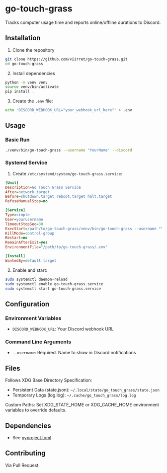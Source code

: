 # go-touch-grass

Tracks computer usage time and reports online/offline durations to Discord.

## Installation
1. Clone the repository
```bash
git clone https://github.com/viirret/go-touch-grass.git
cd go-touch-grass
```

2. Install dependencies
```bash
python -m venv venv
source venv/bin/activate
pip install .
```

3. Create the `.env` file:
```bash
echo 'DISCORD_WEBHOOK_URL="your_webhook_url_here"' > .env
```

## Usage

### Basic Run
```bash
./venv/bin/go-touch-grass --username "YourName" --discord
```

### Systemd Service
1. Create `/etc/systemd/system/go-touch-grass.service`:
```ini
[Unit]
Description=Go Touch Grass Service
After=network.target
Before=shutdown.target reboot.target halt.target
RefuseManualStop=no

[Service]
Type=simple
User=yourusername
TimeoutStopSec=30
ExecStart=/path/to/go-touch-grass/venv/bin/go-touch-grass --username "YourName" --discord
KillMode=control-group
Restart=no
RemainAfterExit=yes
EnvironmentFile="/path/to/go-touch-grass/.env"

[Install]
WantedBy=default.target
```

2. Enable and start:
```bash
sudo systemctl daemon-reload
sudo systemctl enable go-touch-grass.service
sudo systemctl start go-touch-grass.service
```

## Configuration

### Environment Variables
- `DISCORD_WEBHOOK_URL`: Your Discord webhook URL

### Command Line Arguments
- `--username`: Required. Name to show in Discord notifications

## Files
Follows XDG Base Directory Specification:
- Persistent Data (state.json): `~/.local/state/go_touch_grass/state.json`
- Temporary Logs (log.log): `~/.cache/go_touch_grass/log.log`

Custom Paths:
Set XDG_STATE_HOME or XDG_CACHE_HOME environment variables to override defaults.

## Dependencies
- See [pyproject.toml](pyproject.toml)

## Contributing
Via Pull Request.
